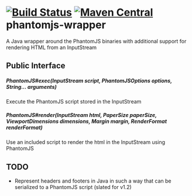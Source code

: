 # [![Build Status](https://travis-ci.org/moodysalem/java-phantomjs-wrapper.svg?branch=master)](https://travis-ci.org/moodysalem/java-phantomjs-wrapper) [![Maven Central](https://img.shields.io/maven-central/v/com.moodysalem/phantomjs-wrapper.svg)](http://search.maven.org/#search%7Cga%7C1%7Ca%3A%22phantomjs-wrapper%22%20g%3A%22com.moodysalem%22) phantomjs-wrapper
A Java wrapper around the PhantomJS binaries with additional support for rendering HTML from an InputStream

## Public Interface
##### PhantomJS#exec(InputStream script, PhantomJSOptions options, String... arguments)

Execute the PhantomJS script stored in the InputStream

##### PhantomJS#render(InputStream html, PaperSize paperSize, ViewportDimensions dimensions, Margin margin, RenderFormat renderFormat)

Use an included script to render the html in the InputStream using PhantomJS

## TODO

* Represent headers and footers in Java in such a way that can be serialized to a PhantomJS script (slated for v1.2)
